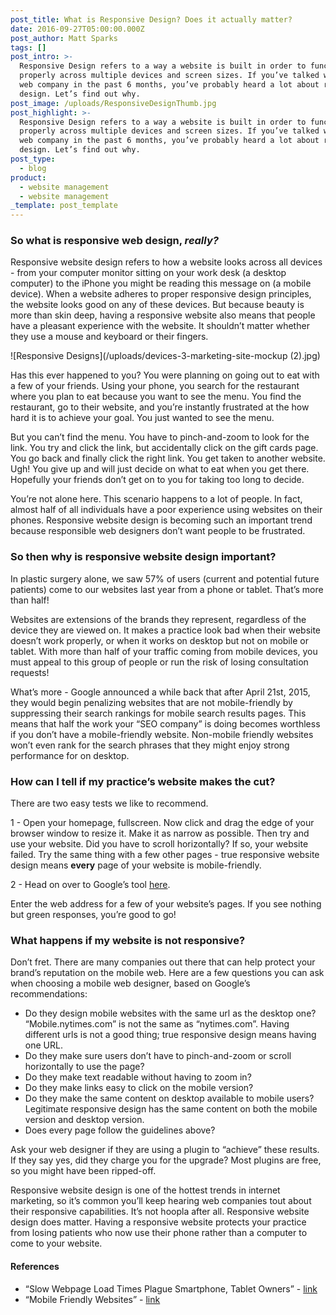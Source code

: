 ```yaml
---
post_title: What is Responsive Design? Does it actually matter?
date: 2016-09-27T05:00:00.000Z
post_author: Matt Sparks
tags: []
post_intro: >-
  Responsive Design refers to a way a website is built in order to function
  properly across multiple devices and screen sizes. If you’ve talked with any
  web company in the past 6 months, you’ve probably heard a lot about responsive
  design. Let’s find out why.
post_image: /uploads/ResponsiveDesignThumb.jpg
post_highlight: >-
  Responsive Design refers to a way a website is built in order to function
  properly across multiple devices and screen sizes. If you’ve talked with any
  web company in the past 6 months, you’ve probably heard a lot about responsive
  design. Let’s find out why.
post_type:
  - blog
product:
  - website management
  - website management
_template: post_template
---
```


### So what is responsive web design, _really?_

Responsive website design refers to how a website looks across all devices - from your computer monitor sitting on your work desk (a desktop computer) to the iPhone you might be reading this message on (a mobile device). When a website adheres to proper responsive design principles, the website looks good on any of these devices. But because beauty is more than skin deep, having a responsive website also means that people have a pleasant experience with the website. It shouldn’t matter whether they use a mouse and keyboard or their fingers.

![Responsive Designs](/uploads/devices-3-marketing-site-mockup (2).jpg)

Has this ever happened to you? You were planning on going out to eat with a few of your friends. Using your phone, you search for the restaurant where you plan to eat because you want to see the menu. You find the restaurant, go to their website, and you’re instantly frustrated at the how hard it is to achieve your goal. You just wanted to see the menu.

But you can’t find the menu. You have to pinch-and-zoom to look for the link. You try and click the link, but accidentally click on the gift cards page. You go back and finally click the right link. You get taken to another website. Ugh! You give up and will just decide on what to eat when you get there. Hopefully your friends don’t get on to you for taking too long to decide.

You’re not alone here. This scenario happens to a lot of people. In fact, almost half of all individuals have a poor experience using websites on their phones. Responsive website design is becoming such an important trend because responsible web designers don’t want people to be frustrated.

### So then why is responsive website design important?

In plastic surgery alone, we saw 57% of users (current and potential future patients) come to our websites last year from a phone or tablet. That’s more than half!

Websites are extensions of the brands they represent, regardless of the device they are viewed on. It makes a practice look bad when their website doesn’t work properly, or when it works on desktop but not on mobile or tablet. With more than half of your traffic coming from mobile devices, you must appeal to this group of people or run the risk of losing consultation requests!

What’s more - Google announced a while back that after April 21st, 2015, they would begin penalizing websites that are not mobile-friendly by suppressing their search rankings for mobile search results pages. This means that half the work your “SEO company” is doing becomes worthless if you don’t have a mobile-friendly website. Non-mobile friendly websites won’t even rank for the search phrases that they might enjoy strong performance for on desktop.

### How can I tell if my practice’s website makes the cut?

There are two easy tests we like to recommend.

1 - Open your homepage, fullscreen. Now click and drag the edge of your browser window to resize it. Make it as narrow as possible. Then try and use your website. Did you have to scroll horizontally? If so, your website failed. Try the same thing with a few other pages - true responsive website design means **every** page of your website is mobile-friendly.

2 - Head on over to Google’s tool [here](https://www.google.com/webmasters/tools/mobile-friendly/).

Enter the web address for a few of your website’s pages. If you see nothing but green responses, you’re good to go!

### What happens if my website is not responsive?

Don’t fret. There are many companies out there that can help protect your brand’s reputation on the mobile web. Here are a few questions you can ask when choosing a mobile web designer, based on Google’s recommendations:

* Do they design mobile websites with the same url as the desktop one? “Mobile.nytimes.com” is not the same as “nytimes.com”. Having different urls is not a good thing; true responsive design means having one URL.
* Do they make sure users don’t have to pinch-and-zoom or scroll horizontally to use the page?
* Do they make text readable without having to zoom in?
* Do they make links easy to click on the mobile version?
* Do they make the same content on desktop available to mobile users? Legitimate responsive design has the same content on both the mobile version and desktop version.
* Does every page follow the guidelines above?

Ask your web designer if they are using a plugin to “achieve” these results. If they say yes, did they charge you for the upgrade? Most plugins are free, so you might have been ripped-off.

Responsive website design is one of the hottest trends in internet marketing, so it’s common you’ll keep hearing web companies tout about their responsive capabilities. It’s not hoopla after all. Responsive website design does matter. Having a responsive website protects your practice from losing patients who now use their phone rather than a computer to come to your website.

#### References

* “Slow Webpage Load Times Plague Smartphone, Tablet Owners” - [link](http://www.marketingcharts.com/online/slow-webpage-load-times-plague-smartphone-tablet-owners-22931/)
* “Mobile Friendly Websites” - [link](https://developers.google.com/webmasters/mobile-sites/)
